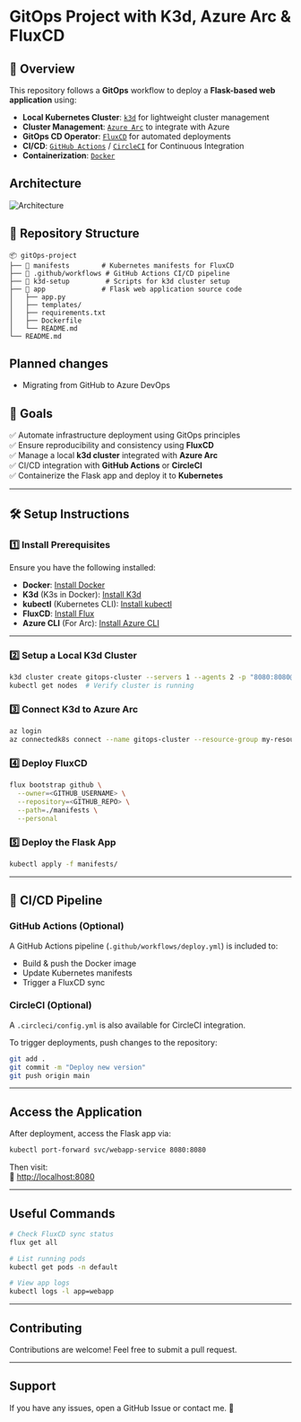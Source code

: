 # GitOps Project with K3d, Azure Arc & FluxCD

## 📖 Overview
This repository follows a **GitOps** workflow to deploy a **Flask-based web application** using:
- **Local Kubernetes Cluster**: [`k3d`](https://k3d.io/) for lightweight cluster management
- **Cluster Management**: [`Azure Arc`](https://learn.microsoft.com/en-us/azure/azure-arc/kubernetes/) to integrate with Azure
- **GitOps CD Operator**: [`FluxCD`](https://fluxcd.io/) for automated deployments
- **CI/CD**: [`GitHub Actions`](https://github.com/features/actions) / [`CircleCI`](https://circleci.com/) for Continuous Integration
- **Containerization**: [`Docker`](https://www.docker.com/)

## Architecture
![Architecture](Architecture.png)

## 📂 Repository Structure
```
📦 gitOps-project
├── 📂 manifests        # Kubernetes manifests for FluxCD
├── 📂 .github/workflows # GitHub Actions CI/CD pipeline
├── 📂 k3d-setup         # Scripts for k3d cluster setup
├── 📂 app              # Flask web application source code
│   ├── app.py
│   ├── templates/
│   ├── requirements.txt
│   ├── Dockerfile
│   └── README.md
└── README.md
```

## Planned changes
- Migrating from GitHub to Azure DevOps

## 🎯 Goals
✅ Automate infrastructure deployment using GitOps principles  
✅ Ensure reproducibility and consistency using **FluxCD**  
✅ Manage a local **k3d cluster** integrated with **Azure Arc**  
✅ CI/CD integration with **GitHub Actions** or **CircleCI**  
✅ Containerize the Flask app and deploy it to **Kubernetes**  

---

## 🛠️ Setup Instructions

### 1️⃣ Install Prerequisites
Ensure you have the following installed:
- **Docker**: [Install Docker](https://docs.docker.com/get-docker/)
- **K3d** (K3s in Docker): [Install K3d](https://k3d.io/#installation)
- **kubectl** (Kubernetes CLI): [Install kubectl](https://kubernetes.io/docs/tasks/tools/)
- **FluxCD**: [Install Flux](https://fluxcd.io/flux/installation/)
- **Azure CLI** (For Arc): [Install Azure CLI](https://learn.microsoft.com/en-us/cli/azure/install-azure-cli)

---

### 2️⃣ Setup a Local K3d Cluster
```sh
k3d cluster create gitops-cluster --servers 1 --agents 2 -p "8080:8080@loadbalancer"
kubectl get nodes  # Verify cluster is running
```

### 3️⃣ Connect K3d to Azure Arc
```sh
az login
az connectedk8s connect --name gitops-cluster --resource-group my-resource-group
```

### 4️⃣ Deploy FluxCD
```sh
flux bootstrap github \
  --owner=<GITHUB_USERNAME> \
  --repository=<GITHUB_REPO> \
  --path=./manifests \
  --personal
```

### 5️⃣ Deploy the Flask App
```sh
kubectl apply -f manifests/
```

---

## 🔄 CI/CD Pipeline
### **GitHub Actions (Optional)**
A GitHub Actions pipeline (`.github/workflows/deploy.yml`) is included to:
- Build & push the Docker image
- Update Kubernetes manifests
- Trigger a FluxCD sync

### **CircleCI (Optional)**
A `.circleci/config.yml` is also available for CircleCI integration.

To trigger deployments, push changes to the repository:
```sh
git add .
git commit -m "Deploy new version"
git push origin main
```

---

##  Access the Application
After deployment, access the Flask app via:
```sh
kubectl port-forward svc/webapp-service 8080:8080
```
Then visit:  
📌 [http://localhost:8080](http://localhost:8080)

---

##  Useful Commands
```sh
# Check FluxCD sync status
flux get all

# List running pods
kubectl get pods -n default

# View app logs
kubectl logs -l app=webapp
```
---

##  Contributing
Contributions are welcome! Feel free to submit a pull request.

---

##  Support
If you have any issues, open a GitHub Issue or contact me. 🚀

